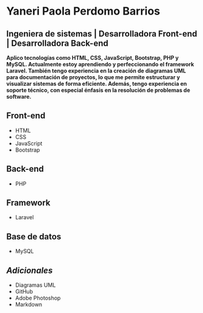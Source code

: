 # Yaneri Paola Perdomo Barrios
## Ingeniera de sistemas | Desarrolladora Front-end | Desarrolladora Back-end 

**Aplico tecnologías como HTML, CSS, JavaScript, Bootstrap, PHP y MySQL. Actualmente estoy aprendiendo y perfeccionando el framework Laravel. También tengo experiencia en la creación de diagramas UML para documentación de proyectos, lo que me permite estructurar y visualizar sistemas de forma eficiente. Además, tengo experiencia en soporte técnico, con especial énfasis en la resolución de problemas de software.**

## Front-end
* HTML
* CSS
* JavaScript
* Bootstrap
## Back-end
* PHP
## Framework
* Laravel
## Base de datos
* MySQL
## _Adicionales_
* Diagramas UML
* GitHub
* Adobe Photoshop
* Markdown 

